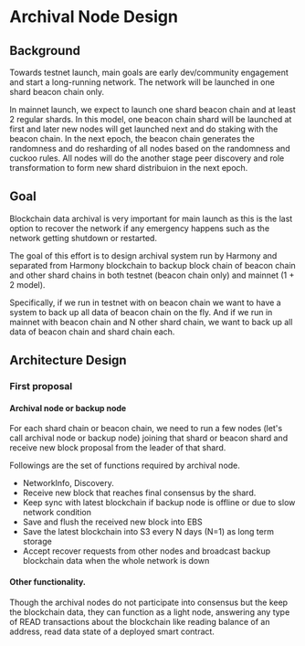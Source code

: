 # Archival Node Design

## Background

Towards testnet launch, main goals are early dev/community engagement and start a long-running network. The network will
be launched in one shard beacon chain only.

In mainnet launch, we expect to launch one shard beacon chain and at least 2 regular shards. In this model, one beacon
chain shard will be launched at first and later new nodes will get launched next and do staking with the beacon chain.
In the next epoch, the beacon chain generates the randomness and do resharding of all nodes based on the randomness and
cuckoo rules. All nodes will do the another stage peer discovery and role transformation to form new shard distribuion
in the next epoch.

## Goal

Blockchain data archival is very important for main launch as this is the last option to recover the network if any
emergency happens such as the network getting shutdown or restarted.

The goal of this effort is to design archival system run by Harmony and separated from Harmony blockchain to backup
block chain of beacon chain and other shard chains in both testnet (beacon chain only) and mainnet (1 + 2 model).

Specifically, if we run in testnet with on beacon chain we want to have a system to back up all data of beacon chain on
the fly. And if we run in mainnet with beacon chain and N other shard chain, we want to back up all data of beacon chain
and shard chain each.

## Architecture Design

### First proposal

#### Archival node or backup node

For each shard chain or beacon chain, we need to run a few nodes (let's call archival node or backup node) joining that
shard or beacon shard and receive new block proposal from the leader of that shard.

Followings are the set of functions required by archival node.

- NetworkInfo, Discovery.
- Receive new block that reaches final consensus by the shard.
- Keep sync with latest blockchain if backup node is offline or due to slow network condition
- Save and flush the received new block into EBS
- Save the latest blockchain into S3 every N days (N=1) as long term storage
- Accept recover requests from other nodes and broadcast backup blockchain data when the whole network is down

#### Other functionality.

Though the archival nodes do not participate into consensus but the keep the blockchain data, they can function as a
light node, answering any type of READ transactions about the blockchain like reading balance of an address, read data
state of a deployed smart contract.
